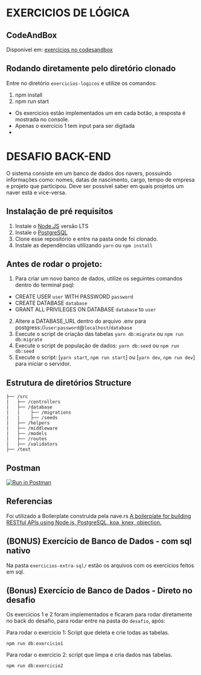 # EXERCICIOS DE LÓGICA

## CodeAndBox
Disponivel em: [exercícios no codesandbox](https://codesandbox.io/s/teste-estagio-template-forked1-4youu?fontsize=14&hidenavigation=1&theme=dark&file=/src/exercise01.js)

## Rodando diretamente pelo diretório clonado 
Entre no diretório `exercicios-logicos` e utilize os comandos: 
1. npm install 
2. npm run start

- Os exercicios estão implementados um em cada botão, a resposta é mostrada no console.
- Apenas o exercicio 1 tem input para ser digitada
-
# DESAFIO BACK-END

O sistema consiste em um banco de dados dos navers, possuindo informações como: nomes, datas de nascimento, cargo, tempo de empresa e projeto que participou. Deve ser possível saber em quais projetos um naver está e vice-versa.

## Instalação de pré requisitos
1. Instale o [Node.JS](https://nodejs.org/en/) versão LTS
2. Instale o [PostgreSQL](https://www.postgresql.org/download/) 
3. Clone esse repositório e entre na pasta onde foi clonado.
4. Instale as dependências utilizando `yarn` ou `npm install`

## Antes de rodar o projeto:
1. Para criar um novo banco de dados, utilize os  seguintes comandos dentro do terminal psql: 
- CREATE USER `user` WITH PASSWORD `password`
- CREATE DATABASE `database`
- GRANT ALL PRIVILEGES ON DATABASE `database` to `user`

2. Altere a DATABASE_URL dentro do arquivo .env para postgress://`user`:`password`@`localhost`/`database`
3. Execute o script de criação das tabelas `yarn db:migrate` ou `npm run db:migrate`
4. Execute o script de população de dados: `yarn db:seed` ou `npm run db:seed`
5. Execute o script: [`yarn start`, `npm run start`] ou [`yarn dev`, `npm run dev`] para iniciar o servidor.

## Estrutura de diretórios Structure

```
├── /src
|   ├── /controllers
|   ├── /database
|   |    ├── /migrations
|   |    ├── /seeds
|   ├── /helpers
|   ├── /middleware
|   ├── /models
|   ├── /routes
|   ├── /validators
├── /test
```


## Postman

[![Run in Postman](https://run.pstmn.io/button.svg)](https://app.getpostman.com/run-collection/adcd8589e2507a6971f0)

## Referencias
Foi utilizado a Boilerplate construida pela nave.rs 
[A boilerplate for building RESTful APIs using Node.js, PostgreSQL, koa, knex, objection.](https://github.com/naveteam/back-boilerplate)


## (BONUS) Exercício de Banco de Dados - com sql nativo

Na pasta `exercicios-extra-sql/` estão os arquivos com os exercicios feitos em sql.

## (Bonus) Exercício de Banco de Dados -  Direto no desafio

Os exercicios 1 e 2 foram implementados e ficaram  para rodar diretamente no back do desafio, para rodar entre na pasta do `desafio`, após:

Para rodar o exercicio 1: Script que deleta e crie todas as tabelas.

`npm run db:exercicio1`

Para rodar o exercicio 2: script que limpa e cria dados nas tabelas.

`npm run db:exercicio2`
